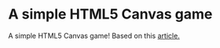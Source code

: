 # A simple HTML5 Canvas game

A simple HTML5 Canvas game! Based on this [article.](http://www.lostdecadegames.com/how-to-make-a-simple-html5-canvas-game/)